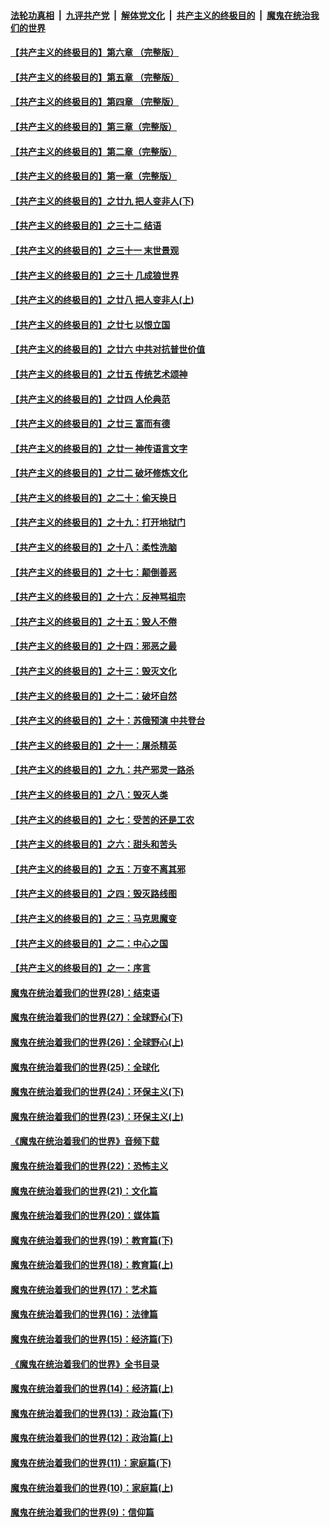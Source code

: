 

####  [法轮功真相](../../../../basic/blob/master/README.md?t=04050330) &nbsp;|&nbsp; [九评共产党](../../../../9ping.md/blob/master/README.md?t=04050330) &nbsp;|&nbsp; [解体党文化](../../../../jtdwh.md/blob/master/README.md?t=04050330)  &nbsp;|&nbsp; [共产主义的终极目的](../../../../gczydzjmd.md/blob/master/README.md?t=04050330) &nbsp;|&nbsp; [魔鬼在统治我们的世界](../../../../mgztzwmdsj.md/blob/master/README.md?t=04050330) 

#### [【共产主义的终极目的】第六章 （完整版）](../pages/nsc422/n11428913.md?t=04050330) 

#### [【共产主义的终极目的】第五章 （完整版）](../pages/nsc422/n11428912.md?t=04050330) 

#### [【共产主义的终极目的】第四章 （完整版）](../pages/nsc422/n11428907.md?t=04050330) 

#### [【共产主义的终极目的】第三章（完整版）](../pages/nsc422/n11428848.md?t=04050330) 

#### [【共产主义的终极目的】第二章（完整版）](../pages/nsc422/n11428831.md?t=04050330) 

#### [【共产主义的终极目的】第一章（完整版）](../pages/nsc422/n11417651.md?t=04050330) 

#### [【共产主义的终极目的】之廿九 把人变非人(下)](../pages/nsc422/n11344140.md?t=04050330) 

#### [【共产主义的终极目的】之三十二 结语](../pages/nsc422/n11360535.md?t=04050330) 

#### [【共产主义的终极目的】之三十一 末世景观](../pages/nsc422/n11351129.md?t=04050330) 

#### [【共产主义的终极目的】之三十 几成狼世界](../pages/nsc422/n11348280.md?t=04050330) 

#### [【共产主义的终极目的】之廿八 把人变非人(上)](../pages/nsc422/n11340492.md?t=04050330) 

#### [【共产主义的终极目的】之廿七 以恨立国](../pages/nsc422/n11336944.md?t=04050330) 

#### [【共产主义的终极目的】之廿六 中共对抗普世价值](../pages/nsc422/n11324785.md?t=04050330) 

#### [【共产主义的终极目的】之廿五 传统艺术颂神](../pages/nsc422/n11296396.md?t=04050330) 

#### [【共产主义的终极目的】之廿四 人伦典范](../pages/nsc422/n11296397.md?t=04050330) 

#### [【共产主义的终极目的】之廿三 富而有德](../pages/nsc422/n11283598.md?t=04050330) 

#### [【共产主义的终极目的】之廿一 神传语言文字](../pages/nsc422/n11263265.md?t=04050330) 

#### [【共产主义的终极目的】之廿二 破坏修炼文化](../pages/nsc422/n11245728.md?t=04050330) 

#### [【共产主义的终极目的】之二十：偷天换日](../pages/nsc422/n11238846.md?t=04050330) 

#### [【共产主义的终极目的】之十九：打开地狱门](../pages/nsc422/n11206376.md?t=04050330) 

#### [【共产主义的终极目的】之十八：柔性洗脑](../pages/nsc422/n11199994.md?t=04050330) 

#### [【共产主义的终极目的】之十七：颠倒善恶](../pages/nsc422/n11179782.md?t=04050330) 

#### [【共产主义的终极目的】之十六：反神骂祖宗](../pages/nsc422/n11166798.md?t=04050330) 

#### [【共产主义的终极目的】之十五：毁人不倦](../pages/nsc422/n11166792.md?t=04050330) 

#### [【共产主义的终极目的】之十四：邪恶之最](../pages/nsc422/n11150249.md?t=04050330) 

#### [【共产主义的终极目的】之十三：毁灭文化](../pages/nsc422/n11135227.md?t=04050330) 

#### [【共产主义的终极目的】之十二：破坏自然](../pages/nsc422/n11135214.md?t=04050330) 

#### [【共产主义的终极目的】之十：苏俄预演 中共登台](../pages/nsc422/n11118424.md?t=04050330) 

#### [【共产主义的终极目的】之十一：屠杀精英](../pages/nsc422/n11118442.md?t=04050330) 

#### [【共产主义的终极目的】之九：共产邪灵一路杀](../pages/nsc422/n11114139.md?t=04050330) 

#### [【共产主义的终极目的】之八：毁灭人类](../pages/nsc422/n11108503.md?t=04050330) 

#### [【共产主义的终极目的】之七：受苦的还是工农](../pages/nsc422/n11101809.md?t=04050330) 

#### [【共产主义的终极目的】之六：甜头和苦头](../pages/nsc422/n11096971.md?t=04050330) 

#### [【共产主义的终极目的】之五：万变不离其邪](../pages/nsc422/n11091285.md?t=04050330) 

#### [【共产主义的终极目的】之四：毁灭路线图](../pages/nsc422/n11086284.md?t=04050330) 

#### [【共产主义的终极目的】之三：马克思魔变](../pages/nsc422/n11061941.md?t=04050330) 

#### [【共产主义的终极目的】之二：中心之国](../pages/nsc422/n11047728.md?t=04050330) 

#### [【共产主义的终极目的】之一：序言](../pages/nsc422/n11086077.md?t=04050330) 

#### [魔鬼在统治着我们的世界(28)：结束语](../pages/nsc422/n10936246.md?t=04050330) 

#### [魔鬼在统治着我们的世界(27)：全球野心(下)](../pages/nsc422/n10928319.md?t=04050330) 

#### [魔鬼在统治着我们的世界(26)：全球野心(上)](../pages/nsc422/n10900318.md?t=04050330) 

#### [魔鬼在统治着我们的世界(25)：全球化](../pages/nsc422/n10788205.md?t=04050330) 

#### [魔鬼在统治着我们的世界(24)：环保主义(下)](../pages/nsc422/n10695307.md?t=04050330) 

#### [魔鬼在统治着我们的世界(23)：环保主义(上)](../pages/nsc422/n10688613.md?t=04050330) 

#### [《魔鬼在统治着我们的世界》音频下载](../pages/nsc422/n10635553.md?t=04050330) 

#### [魔鬼在统治着我们的世界(22)：恐怖主义](../pages/nsc422/n10614727.md?t=04050330) 

#### [魔鬼在统治着我们的世界(21)：文化篇](../pages/nsc422/n10597706.md?t=04050330) 

#### [魔鬼在统治着我们的世界(20)：媒体篇](../pages/nsc422/n10586579.md?t=04050330) 

#### [魔鬼在统治着我们的世界(19)：教育篇(下)](../pages/nsc422/n10564808.md?t=04050330) 

#### [魔鬼在统治着我们的世界(18)：教育篇(上)](../pages/nsc422/n10526970.md?t=04050330) 

#### [魔鬼在统治着我们的世界(17)：艺术篇](../pages/nsc422/n10499093.md?t=04050330) 

#### [魔鬼在统治着我们的世界(16)：法律篇](../pages/nsc422/n10485969.md?t=04050330) 

#### [魔鬼在统治着我们的世界(15)：经济篇(下)](../pages/nsc422/n10469975.md?t=04050330) 

#### [《魔鬼在统治着我们的世界》全书目录](../pages/nsc422/n10464261.md?t=04050330) 

#### [魔鬼在统治着我们的世界(14)：经济篇(上)](../pages/nsc422/n10457370.md?t=04050330) 

#### [魔鬼在统治着我们的世界(13)：政治篇(下)](../pages/nsc422/n10448270.md?t=04050330) 

#### [魔鬼在统治着我们的世界(12)：政治篇(上)](../pages/nsc422/n10444576.md?t=04050330) 

#### [魔鬼在统治着我们的世界(11)：家庭篇(下)](../pages/nsc422/n10440961.md?t=04050330) 

#### [魔鬼在统治着我们的世界(10)：家庭篇(上)](../pages/nsc422/n10435448.md?t=04050330) 

#### [魔鬼在统治着我们的世界(9)：信仰篇](../pages/nsc422/n10432159.md?t=04050330) 

